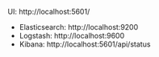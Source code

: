 

UI: http://localhost:5601/
* Elasticsearch: http://localhost:9200
* Logstash: http://localhost:9600
* Kibana: http://localhost:5601/api/status
